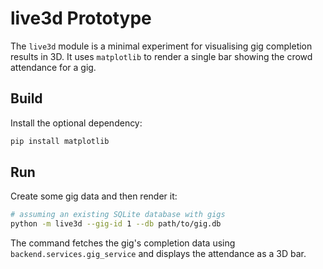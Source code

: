 # live3d Prototype

The `live3d` module is a minimal experiment for visualising gig completion
results in 3D. It uses `matplotlib` to render a single bar showing the
crowd attendance for a gig.

## Build

Install the optional dependency:

```bash
pip install matplotlib
```

## Run

Create some gig data and then render it:

```bash
# assuming an existing SQLite database with gigs
python -m live3d --gig-id 1 --db path/to/gig.db
```

The command fetches the gig's completion data using
`backend.services.gig_service` and displays the attendance as a 3D bar.
